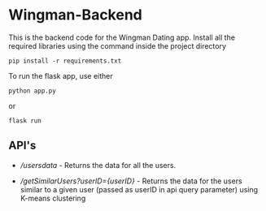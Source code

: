 # Wingman-Backend

This is the backend code for the Wingman Dating app.
Install all the required libraries using the command inside the project directory


`pip install -r requirements.txt`

To run the flask app, use either 

`python app.py`

or

`flask run`

## API's 

- */usersdata* - Returns the data for all the users.<br/>

- */getSimilarUsers?userID={userID}* - Returns the data for the users similar to a given user (passed as userID in api query parameter) using K-means clustering
